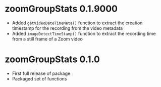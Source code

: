 # zoomGroupStats 0.1.9000
* Added `getVideoDateTimeMeta()` function to extract the creation timestamp for the recording from the video metadata
* Added `imageDetectTimeStamp()` function to extract the recording time from a still frame of a Zoom video

# zoomGroupStats 0.1.0
* First full release of package
* Packaged set of functions